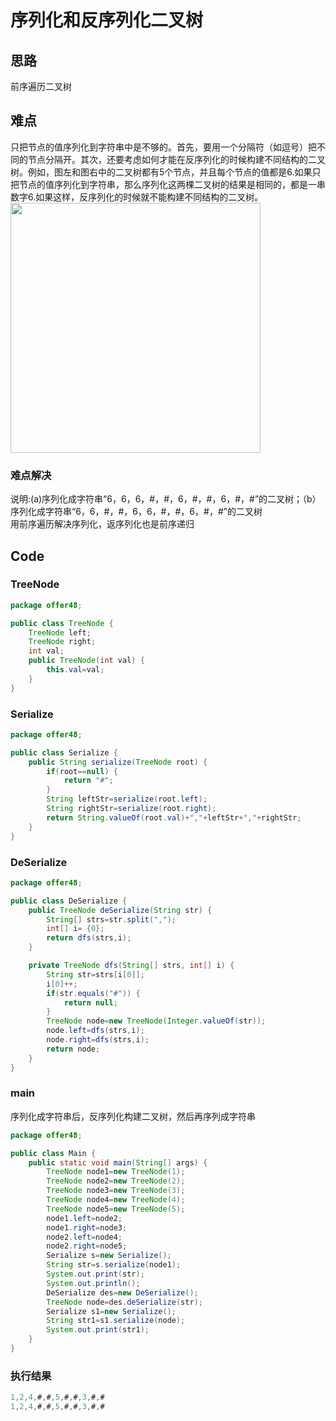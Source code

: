 # 序列化和反序列化二叉树
## 思路
前序遍历二叉树
## 难点
只把节点的值序列化到字符串中是不够的。首先，要用一个分隔符（如逗号）把不同的节点分隔开。其次，还要考虑如何才能在反序列化的时候构建不同结构的二叉树。例如，图左和图右中的二叉树都有5个节点，并且每个节点的值都是6.如果只把节点的值序列化到字符串，那么序列化这两棵二叉树的结果是相同的，都是一串数字6.如果这样，反序列化的时候就不能构建不同结构的二叉树。  
<img src="https://github.com/meatball-RUI/DataStructure-and-Algorithm-Offer/blob/main/offer48-deserialize/Screenshot%202024-09-15%20at%2017.07.29.png" width=400px />

### 难点解决
说明:(a)序列化成字符串“6，6，6，#，#，6，#，#，6，#，#”的二叉树；（b）序列化成字符串“6，6，#，#，6，6，#，#，6，#，#”的二叉树  
用前序遍历解决序列化，返序列化也是前序递归

## Code
### TreeNode
```java
package offer48;

public class TreeNode {
	TreeNode left;
	TreeNode right;
	int val;
	public TreeNode(int val) {
		this.val=val;
	}
}
```
### Serialize
```java
package offer48;

public class Serialize {
	public String serialize(TreeNode root) {
		if(root==null) {
			return "#";
		}
		String leftStr=serialize(root.left);
		String rightStr=serialize(root.right);
		return String.valueOf(root.val)+","+leftStr+","+rightStr;
	}
}
```
### DeSerialize
```java
package offer48;

public class DeSerialize {
	public TreeNode deSerialize(String str) {
		String[] strs=str.split(",");
		int[] i= {0};
		return dfs(strs,i);
	}

	private TreeNode dfs(String[] strs, int[] i) {
		String str=strs[i[0]];
		i[0]++;
		if(str.equals("#")) {
			return null;
		}
		TreeNode node=new TreeNode(Integer.valueOf(str));
		node.left=dfs(strs,i);
		node.right=dfs(strs,i);
		return node;
	}
}
```
### main
序列化成字符串后，反序列化构建二叉树，然后再序列成字符串
```java
package offer48;

public class Main {
	public static void main(String[] args) {
		TreeNode node1=new TreeNode(1);
		TreeNode node2=new TreeNode(2);
		TreeNode node3=new TreeNode(3);
		TreeNode node4=new TreeNode(4);
		TreeNode node5=new TreeNode(5);
		node1.left=node2;
		node1.right=node3;
		node2.left=node4;
		node2.right=node5;
		Serialize s=new Serialize();
		String str=s.serialize(node1);
		System.out.print(str);
		System.out.println();
		DeSerialize des=new DeSerialize();
		TreeNode node=des.deSerialize(str);
		Serialize s1=new Serialize();
		String str1=s1.serialize(node);
		System.out.print(str1);
	}
}
```
### 执行结果
``` java
1,2,4,#,#,5,#,#,3,#,#
1,2,4,#,#,5,#,#,3,#,#
```
